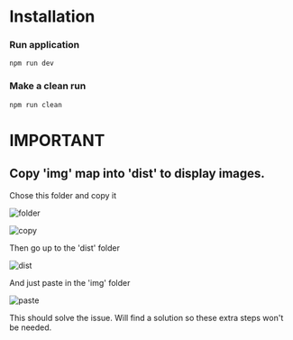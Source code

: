 
# Installation

### Run application
~~~~
npm run dev
~~~~
### Make a clean run
~~~~
npm run clean
~~~~

# IMPORTANT

## Copy 'img' map into 'dist' to display images.
Chose this folder and copy it

![folder](https://user-images.githubusercontent.com/81177279/157954237-7e7666fa-e76a-46a9-9aac-d3a77be8bc4c.png)

![copy](https://user-images.githubusercontent.com/81177279/157954411-68797fe4-919b-41c4-adec-abc48dbfbb1c.png)


Then go up to the 'dist' folder

![dist](https://user-images.githubusercontent.com/81177279/157954345-11bf19ff-8c06-464b-9ea9-e7bc2f1f7042.png)

And just paste in the 'img' folder

![paste](https://user-images.githubusercontent.com/81177279/157954926-923ad3a0-eaee-4550-a5ff-a0d819543bf6.png)

This should solve the issue. Will find a solution so these extra steps won't be needed.
